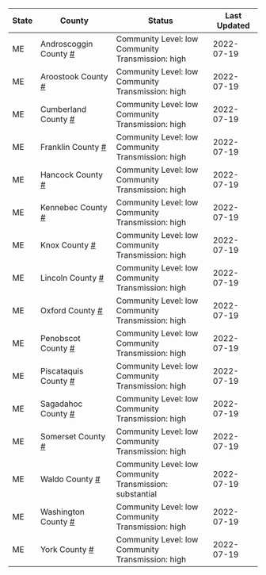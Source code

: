 State | County | Status | Last Updated
--- | --- | --- | --- 
ME | Androscoggin County <a href="#androscoggin_county">#</a> | <a name="androscoggin_county"></a>Community Level: low<br/>Community Transmission: high | 2022-07-19
ME | Aroostook County <a href="#aroostook_county">#</a> | <a name="aroostook_county"></a>Community Level: low<br/>Community Transmission: high | 2022-07-19
ME | Cumberland County <a href="#cumberland_county">#</a> | <a name="cumberland_county"></a>Community Level: low<br/>Community Transmission: high | 2022-07-19
ME | Franklin County <a href="#franklin_county">#</a> | <a name="franklin_county"></a>Community Level: low<br/>Community Transmission: high | 2022-07-19
ME | Hancock County <a href="#hancock_county">#</a> | <a name="hancock_county"></a>Community Level: low<br/>Community Transmission: high | 2022-07-19
ME | Kennebec County <a href="#kennebec_county">#</a> | <a name="kennebec_county"></a>Community Level: low<br/>Community Transmission: high | 2022-07-19
ME | Knox County <a href="#knox_county">#</a> | <a name="knox_county"></a>Community Level: low<br/>Community Transmission: high | 2022-07-19
ME | Lincoln County <a href="#lincoln_county">#</a> | <a name="lincoln_county"></a>Community Level: low<br/>Community Transmission: high | 2022-07-19
ME | Oxford County <a href="#oxford_county">#</a> | <a name="oxford_county"></a>Community Level: low<br/>Community Transmission: high | 2022-07-19
ME | Penobscot County <a href="#penobscot_county">#</a> | <a name="penobscot_county"></a>Community Level: low<br/>Community Transmission: high | 2022-07-19
ME | Piscataquis County <a href="#piscataquis_county">#</a> | <a name="piscataquis_county"></a>Community Level: low<br/>Community Transmission: high | 2022-07-19
ME | Sagadahoc County <a href="#sagadahoc_county">#</a> | <a name="sagadahoc_county"></a>Community Level: low<br/>Community Transmission: high | 2022-07-19
ME | Somerset County <a href="#somerset_county">#</a> | <a name="somerset_county"></a>Community Level: low<br/>Community Transmission: high | 2022-07-19
ME | Waldo County <a href="#waldo_county">#</a> | <a name="waldo_county"></a>Community Level: low<br/>Community Transmission: substantial | 2022-07-19
ME | Washington County <a href="#washington_county">#</a> | <a name="washington_county"></a>Community Level: low<br/>Community Transmission: high | 2022-07-19
ME | York County <a href="#york_county">#</a> | <a name="york_county"></a>Community Level: low<br/>Community Transmission: high | 2022-07-19
